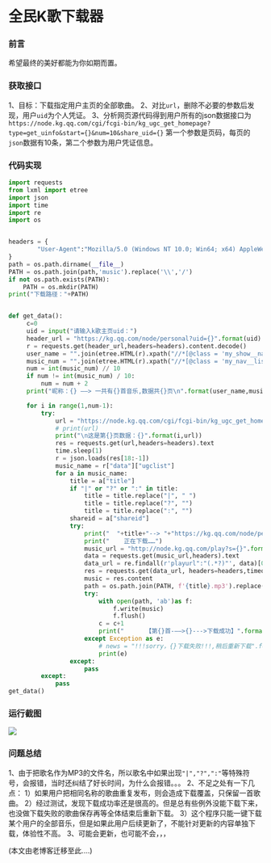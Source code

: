 # 全民K歌下载器




### 前言
希望最终的美好都能为你如期而置。

### 获取接口
1、目标：下载指定用户主页的全部歌曲。
2、对比`url`，删除不必要的参数后发现，用户`uid`为个人凭证。
3、分析网页源代码得到用户所有的json数据接口为`https://node.kg.qq.com/cgi/fcgi-bin/kg_ugc_get_homepage?type=get_uinfo&start={}&num=10&share_uid={}`
第一个参数是页码，每页的`json`数据有10条，第二个参数为用户凭证信息。

### 代码实现
```python
import requests
from lxml import etree
import json
import time
import re
import os


headers = {
        "User-Agent":"Mozilla/5.0 (Windows NT 10.0; Win64; x64) AppleWebKit/537.36 (KHTML, like Gecko) Chrome/80.0.3987.116 Safari/537.36",
}
path = os.path.dirname(__file__)
PATH = os.path.join(path,'music').replace('\\','/')
if not os.path.exists(PATH):
    PATH = os.mkdir(PATH)
print("下载路径："+PATH)


def get_data():
     c=0
     uid = input("请输入k歌主页uid：")
     header_url = "https://kg.qq.com/node/personal?uid={}".format(uid)
     r = requests.get(header_url,headers=headers).content.decode()
     user_name = "".join(etree.HTML(r).xpath("//*[@class = 'my_show__name']/text()"))
     music_num = "".join(etree.HTML(r).xpath("//*[@class = 'my_nav__list']/li[1]/a/text()"))[3:]
     num = int(music_num) // 10
     if num != int(music_num) / 10:
         num = num + 2
     print("昵称：{} ——> 一共有{}首音乐,数据共{}页\n".format(user_name,music_num,num-1))

     for i in range(1,num-1):
         try:
             url = "https://node.kg.qq.com/cgi/fcgi-bin/kg_ugc_get_homepage?type=get_uinfo&start={}&num=10&share_uid={}".format(i,uid)
             # print(url)
             print("\n这是第{}页数据：{}".format(i,url))
             res = requests.get(url,headers=headers).text
             time.sleep(1)
             r = json.loads(res[18:-1])
             music_name = r["data"]["ugclist"]
             for a in music_name:
                 title = a["title"]
                 if "|" or "?" or ":" in title:
                     title = title.replace("|", " ")
                     title = title.replace("?", "")
                     title = title.replace(":", "")
                 shareid = a["shareid"]
                 try:
                     print("  "+title+"--> "+"https://kg.qq.com/node/personal?uid="+shareid)
                     print("    正在下载……")
                     music_url = "http://node.kg.qq.com/play?s={}".format(shareid)
                     data = requests.get(music_url,headers).text
                     data_url = re.findall(r'playurl":"(.*?)"', data)[0]
                     res = requests.get(data_url, headers=headers,timeout=(1,30))
                     music = res.content
                     path = os.path.join(PATH, f'{title}.mp3').replace('\\', '/')
                     try:
                         with open(path, 'ab')as f:
                             f.write(music)
                             f.flush()
                         c = c+1
                         print("      【第{}首-——>{}--->下载成功】".format(c,title))
                     except Exception as e:
                         # news = "!!!sorry，{}下载失败!!!,稍后重新下载".format(title)
                         print(e)
                 except:
                     pass
         except:
             pass
get_data()

```
### 运行截图
![](https://s1.ax1x.com/2020/10/14/0I6GFS.png)

### 问题总结
1、由于把歌名作为MP3的文件名，所以歌名中如果出现`"|","?",":"`等特殊符号，会报错，当时还纠结了好长时间，为什么会报错。。。
2、不足之处有一下几点：
   1）如果用户把相同名称的歌曲重复发布，则会造成下载覆盖，只保留一首歌曲。
   2）经过测试，发现下载成功率还是很高的。但是总有些例外没能下载下来，也没做下载失败的歌曲保存再等全体结束后重新下载。
   3）这个程序只能一键下载某个用户的全部音乐，但是如果此用户后续更新了，不能针对更新的内容单独下载，体验性不高。
3、可能会更新，也可能不会，，，

(本文由老博客迁移至此....)

